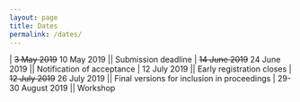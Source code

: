 ```yaml
---
layout: page
title: Dates
permalink: /dates/
---
```


<!--**Abstracts are now being accepted and the submission deadline is ~~2 June 2017~~ 9 June 2017**

**Submission instructions can be found at [EasyChair submission page](https://easychair.org/conferences/?conf=vihar2017)**-->

|  ~~3 May 2019~~ 10 May 2019          ||             Submission deadline 
| ~~14 June 2019~~ 24 June 2019          ||             Notification of acceptance
| 12 July 2019          ||             Early registration closes
| ~~12 July 2019~~ 26 July 2019         ||             Final versions for inclusion in proceedings
| 29-30 August 2019     ||             Workshop
